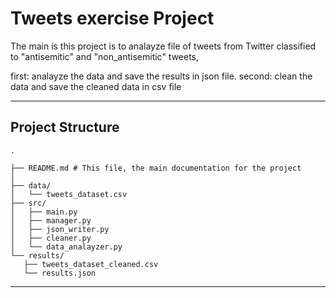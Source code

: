 # Tweets exercise Project

The main is this project is to analayze file of tweets from Twitter
classified to "antisemitic" and "non_antisemitic" tweets,

first: analayze the data and save the results in json file.
second: clean the data and save the cleaned data in csv file



---

## Project Structure

```
.

├── README.md # This file, the main documentation for the project
│
├── data/                            
│   └── tweets_dataset.csv
├── src/
│   ├── main.py 
│   ├── manager.py                  
│   ├── json_writer.py             
│   ├── cleaner.py        
│   └── data_analayzer.py
└── results/          
   ├── tweets_dataset_cleaned.csv       
   └── results.json

```
---